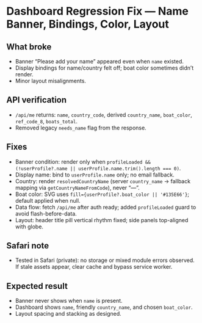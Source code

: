 # Dashboard Regression Fix — Name Banner, Bindings, Color, Layout

## What broke
- Banner “Please add your name” appeared even when `name` existed.
- Display bindings for name/country felt off; boat color sometimes didn’t render.
- Minor layout misalignments.

## API verification
- `/api/me` returns: `name`, `country_code`, derived `country_name`, `boat_color`, `ref_code_8`, `boats_total`.
- Removed legacy `needs_name` flag from the response.

## Fixes
- Banner condition: render only when `profileLoaded && (!userProfile?.name || userProfile.name.trim().length === 0)`.
- Display name: bind to `userProfile.name` only; no email fallback.
- Country: render `resolvedCountryName` (server `country_name` → fallback mapping via `getCountryNameFromCode`), never “—”.
- Boat color: SVG uses `fill={userProfile?.boat_color || '#135E66'}`; default applied when null.
- Data flow: fetch `/api/me` after auth ready; added `profileLoaded` guard to avoid flash-before-data.
- Layout: header title pill vertical rhythm fixed; side panels top-aligned with globe.

## Safari note
- Tested in Safari (private): no storage or mixed module errors observed. If stale assets appear, clear cache and bypass service worker.

## Expected result
- Banner never shows when `name` is present.
- Dashboard shows `name`, friendly `country_name`, and chosen `boat_color`.
- Layout spacing and stacking as designed.

